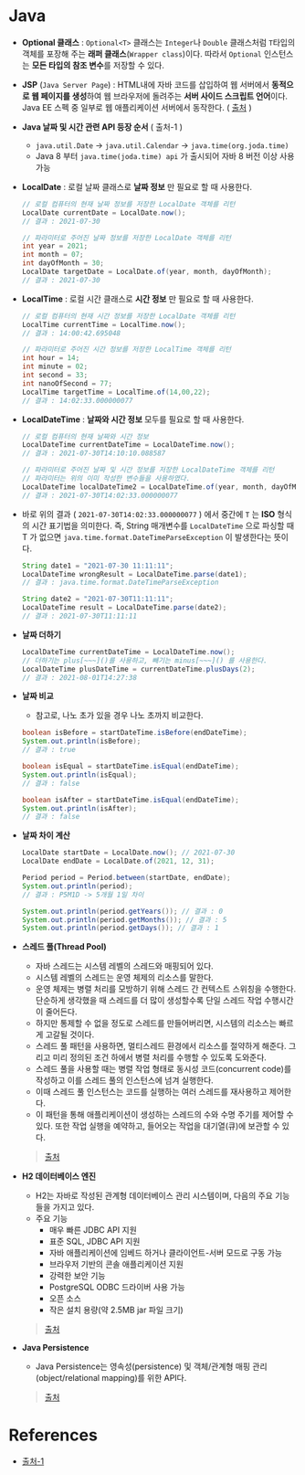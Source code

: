 # Java

- **Optional 클래스** : `Optional<T>` 클래스는 `Integer`나 `Double` 클래스처럼 `T`타입의 객체를 포장해 주는 **래퍼 클래스**(`Wrapper class`)이다. 따라서 `Optional` 인스턴스는 **모든 타입의 참조 변수**를 저장할 수 있다.
- **JSP** (`Java Server Page`) : HTML내에 자바 코드를 삽입하여 웹 서버에서 **동적으로 웹 페이지를 생성**하여 웹 브라우저에 돌려주는 **서버 사이드 스크립트 언어**이다. Java EE 스펙 중 일부로 웹 애플리케이션 서버에서 동작한다. ( [출처](https://ko.wikipedia.org/wiki/%EC%9E%90%EB%B0%94%EC%84%9C%EB%B2%84_%ED%8E%98%EC%9D%B4%EC%A7%80) )

- **Java 날짜 및 시간 관련 API  등장 순서**  ( 출처-1 )

  -  `java.util.Date`  ->  `java.util.Calendar`  ->  `java.time(org.joda.time)`
  -  Java 8 부터  `java.time(joda.time) api` 가 출시되어  자바 8 버전 이상 사용 가능

- **LocalDate** : 로컬 날짜 클래스로 **날짜 정보** 만 필요로 할 때 사용한다.

  ```java
  // 로컬 컴퓨터의 현재 날짜 정보를 저장한 LocalDate 객체를 리턴
  LocalDate currentDate = LocalDate.now();
  // 결과 : 2021-07-30
  
  // 파라미터로 주어진 날짜 정보를 저장한 LocalDate 객체를 리턴
  int year = 2021;
  int month = 07;
  int dayOfMonth = 30;
  LocalDate targetDate = LocalDate.of(year, month, dayOfMonth);
  // 결과 : 2021-07-30
  ```

- **LocalTime** : 로컬 시간 클래스로 **시간 정보** 만 필요로 할 때 사용한다.

  ```java
  // 로컬 컴퓨터의 현재 시간 정보를 저장한 LocalDate 객체를 리턴
  LocalTime currentTime = LocalTime.now();
  // 결과 : 14:00:42.695048
  
  // 파라미터로 주어진 시간 정보를 저장한 LocalTime 객체를 리턴
  int hour = 14;
  int minute = 02;
  int second = 33;
  int nanoOfSecond = 77;
  LocalTime targetTime = LocalTime.of(14,00,22);
  // 결과 : 14:02:33.000000077
  ```

- **LocalDateTime** : **날짜와 시간 정보** 모두를 필요로 할 때 사용한다.

  ```java
  // 로컬 컴퓨터의 현재 날짜와 시간 정보
  LocalDateTime currentDateTime = LocalDateTime.now();
  // 결과 : 2021-07-30T14:10:10.088587
  
  // 파라미터로 주어진 날짜 및 시간 정보를 저장한 LocalDateTime 객체를 리턴
  // 파라미터는 위의 이미 작성한 변수들을 사용하였다.
  LocalDateTime localDateTime2 = LocalDateTime.of(year, month, dayOfMonth, hour, minute, second, nanoOfSecond);
  // 결과 : 2021-07-30T14:02:33.000000077
  ```

- 바로 위의 결과 ( `2021-07-30T14:02:33.000000077` ) 에서  중간에 `T` 는 **ISO** 형식의 시간 표기법을 의미한다. 즉,  String  매개변수를  `LocalDateTime` 으로 파싱할 때  T 가 없으면  `java.time.format.DateTimeParseException` 이  발생한다는 뜻이다.

  ```java
  String date1 = "2021-07-30 11:11:11";
  LocalDateTime wrongResult = LocalDateTime.parse(date1);
  // 결과 : java.time.format.DateTimeParseException
  
  String date2 = "2021-07-30T11:11:11";
  LocalDateTime result = LocalDateTime.parse(date2);
  // 결과 : 2021-07-30T11:11:11
  ```

- **날짜 더하기**

  ```java
  LocalDateTime currentDateTime = LocalDateTime.now();
  // 더하기는 plus[~~~]()를 사용하고, 빼기는 minus[~~~]() 를 사용한다.
  LocalDateTime plusDateTime = currentDateTime.plusDays(2);
  // 결과 : 2021-08-01T14:27:38
  ```

- **날짜 비교**

  - 참고로, 나노 초가 있을 경우 나노 초까지 비교한다.

  ```java
  boolean isBefore = startDateTime.isBefore(endDateTime);
  System.out.println(isBefore);
  // 결과 : true
  
  boolean isEqual = startDateTime.isEqual(endDateTime);
  System.out.println(isEqual);
  // 결과 : false
  
  boolean isAfter = startDateTime.isEqual(endDateTime);
  System.out.println(isAfter);
  // 결과 : false
  ```

- **날짜 차이 계산**

  ```java
  LocalDate startDate = LocalDate.now(); // 2021-07-30
  LocalDate endDate = LocalDate.of(2021, 12, 31);
  
  Period period = Period.between(startDate, endDate);
  System.out.println(period);
  // 결과 : P5M1D -> 5개월 1일 차이
  
  System.out.println(period.getYears()); // 결과 : 0
  System.out.println(period.getMonths()); // 결과 : 5
  System.out.println(period.getDays()); // 결과 : 1
  ```

- **스레드 풀(Thread Pool)**
  - 자바 스레드는 시스템 레벨의 스레드와 매핑되어 있다. 
  - 시스템 레벨의 스레드는 운영 체제의 리소스를 말한다. 
  - 운영 체제는 병렬 처리를 모방하기 위해 스레드 간 컨텍스트 스위칭을 수행한다. 단순하게 생각했을 때 스레드를 더 많이 생성할수록 단일 스레드 작업 수행시간이 줄어든다.
  - 하지만 통제할 수 없을 정도로 스레드를 만들어버리면, 시스템의 리소스는 빠르게 고갈될 것이다.
  - 스레드 풀 패턴을 사용하면, 멀티스레드 환경에서 리소스를 절약하게 해준다. 그리고 미리 정의된 조건 하에서 병렬 처리를 수행할 수 있도록 도와준다.
  - 스레드 풀을 사용할 때는 병렬 작업 형태로 동시성 코드(concurrent code)를 작성하고 이를 스레드 풀의 인스턴스에 넘겨 실행한다. 
  - 이때 스레드 풀 인스턴스는 코드를 실행하는 여러 스레드를 재사용하고 제어한다.
  - 이 패턴을 통해 애플리케이션이 생성하는 스레드의 수와 수명 주기를 제어할 수 있다. 또한 작업 실행을 예약하고, 들어오는 작업을 대기열(큐)에 보관할 수 있다.
  > [출처](https://www.baeldung.com/thread-pool-java-and-guava)

* **H2 데이터베이스 엔진**
  * H2는 자바로 작성된 관계형 데이터베이스 관리 시스템이며, 다음의 주요 기능들을 가지고 있다.
  * 주요 기능
    * 매우 빠른 JDBC API 지원
    * 표준 SQL, JDBC API 지원
    * 자바 애플리케이션에 임베드 하거나 클라이언트-서버 모드로 구동 가능
    * 브라우저 기반의 콘솔 애플리케이션 지원
    * 강력한 보안 기능
    * PostgreSQL ODBC 드라이버 사용 가능
    * 오픈 소스
    * 작은 설치 용량(약 2.5MB jar 파일 크기)
  > [출처](http://www.h2database.com/html/features.html#connection_modes)

* **Java Persistence**
  * Java Persistence는 영속성(persistence) 및 객체/관계형 매핑 관리(object/relational mapping)를 위한 API다.
  > [출처](https://docs.oracle.com/javaee/7/api/javax/persistence/package-summary.html#package.description)


# References

- [출처-1](https://java119.tistory.com/52)
